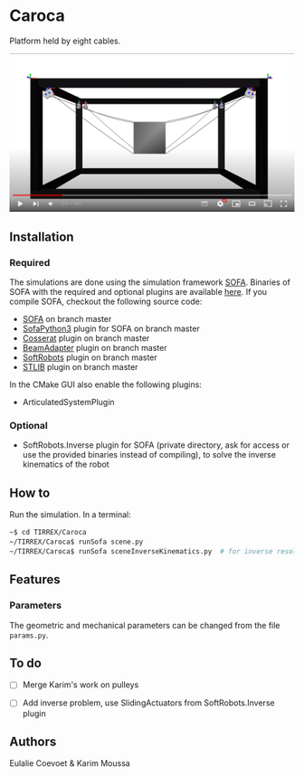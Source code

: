 # Caroca


Platform held by eight cables. 

[![Teaser](media/carocavideo.png)](https://youtu.be/0vbUbMCwXpM)


## Installation


### Required

The simulations are done using the simulation framework [SOFA](https://www.sofa-framework.org/). Binaries of SOFA with the required and optional plugins are available [here](https://github.com/SofaDefrost/TIRREX/releases). If you compile SOFA, checkout the following source code:

- [SOFA](https://github.com/sofa-framework/sofa) on branch master
- [SofaPython3](https://github.com/sofa-framework/SofaPython3) plugin for SOFA on branch master
- [Cosserat](https://github.com/SofaDefrost/Cosserat) plugin on branch master
- [BeamAdapter](https://github.com/sofa-framework/BeamAdapter) plugin on branch master
- [SoftRobots](https://github.com/SofaDefrost/SoftRobots) plugin on branch master
- [STLIB](https://github.com/SofaDefrost/STLIB) plugin on branch master 

In the CMake GUI also enable the following plugins:

- ArticulatedSystemPlugin
 
### Optional 

- SoftRobots.Inverse plugin for SOFA (private directory, ask for access or use the provided binaries instead of compiling), to solve the inverse kinematics of the robot


## How to


Run the simulation. In a terminal:

```bash
~$ cd TIRREX/Caroca
~/TIRREX/Caroca$ runSofa scene.py 
~/TIRREX/Caroca$ runSofa sceneInverseKinematics.py  # for inverse resolution
```

## Features


### Parameters

The geometric and mechanical parameters can be changed from the file `params.py`.


## To do

- [ ] Merge Karim's work on pulleys  
- [ ] Add inverse problem, use SlidingActuators from SoftRobots.Inverse plugin   


## Authors


Eulalie Coevoet & Karim Moussa
